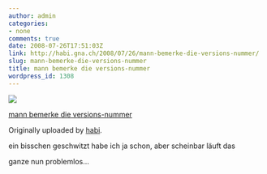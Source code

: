 ```yaml
---
author: admin
categories:
- none
comments: true
date: 2008-07-26T17:51:03Z
link: http://habi.gna.ch/2008/07/26/mann-bemerke-die-versions-nummer/
slug: mann-bemerke-die-versions-nummer
title: mann bemerke die versions-nummer
wordpress_id: 1308
---
```


[![](http://farm4.static.flickr.com/3216/2703629577_52fe37d14c_m.jpg)](http://www.flickr.com/photos/habi/2703629577/)
   

 
  [mann bemerke die versions-nummer](http://www.flickr.com/photos/habi/2703629577/)
    

  Originally uploaded by [habi](http://www.flickr.com/people/habi/).
 



ein bisschen geschwitzt habe ich ja schon, aber scheinbar läuft das  

ganze nun problemlos...
  

